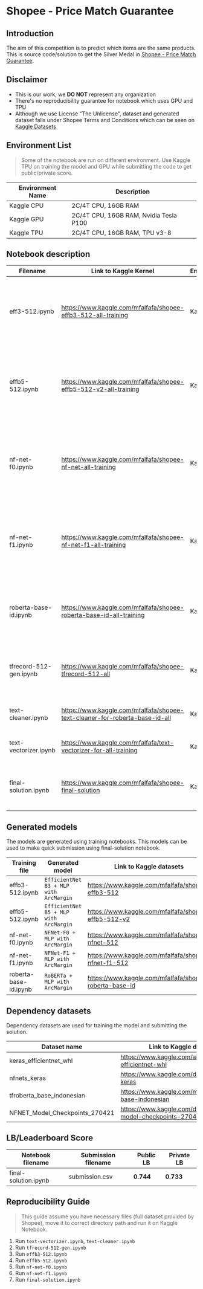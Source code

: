 # Shopee - Price Match Guarantee 

## Introduction

The aim of this competition is to predict which items are the same products. This is source code/solution to get the Silver Medal in [Shopee - Price Match Guarantee](https://www.kaggle.com/c/shopee-product-matching/). 


## Disclaimer

* This is our work, we **DO NOT** represent any organization
* There's no reproducibility guarantee for notebook which uses GPU and TPU
* Although we use License "The Unlicense", dataset and generated dataset falls under Shopee Terms and Conditions which can be seen on [Kaggle Datasets](https://www.kaggle.com/c/shopee-product-matching/data)


## Environment List

> Some of the notebook are run on different environment. Use Kaggle TPU on training the model and GPU while submitting the code to get public/private score.

| Environment Name | Description                            |
| ---------------- | -------------------------------------- |
| Kaggle CPU       | 2C/4T CPU, 16GB RAM                    |
| Kaggle GPU       | 2C/4T CPU, 16GB RAM, Nvidia Tesla P100 |
| Kaggle TPU       | 2C/4T CPU, 16GB RAM, TPU v3-8          |


## Notebook description

| Filename           | Link to Kaggle Kernel                                                                      | Environment | Description                                                                                             |
| ------------------ | ------------------------------------------------------------------------------------------ | ----------- | ------------------------------------------------------------------------------------------------------- |
| eff3-512.ipynb      | https://www.kaggle.com/mfalfafa/shopee-effb3-512-all-training         | Kaggle TPU  | Create multimodal model with EfficientNet B3 pretrained model and image size 512x512 pixel                                                                 |
| effb5-512.ipynb      | https://www.kaggle.com/mfalfafa/shopee-effb5-512-v2-all-training         | Kaggle TPU  | Create multimodal model with EfficientNet B5 pretrained model using image size 512x512 pixel with MLP                                                             |
| nf-net-f0.ipynb      | https://www.kaggle.com/mfalfafa/shopee-nf-net-all-training         | Kaggle TPU  | Create multimodal model with NFNet-F0 pretrained model using image size 512x512 pixel with MLP                                                             |
| nf-net-f1.ipynb      | https://www.kaggle.com/mfalfafa/shopee-nf-net-f1-all-training  | Kaggle TPU  | Create multimodal model with NFNet-F1 pretrained model using image size 512x512 pixel with MLP                                                            |
| roberta-base-id.ipynb      | https://www.kaggle.com/mfalfafa/shopee-roberta-base-id-all-training  | Kaggle TPU  | Create multimodal model with RoBERTa-Base-Id pretrained model with MLP                                                            |
| tfrecord-512-gen.ipynb      | https://www.kaggle.com/mfalfafa/shopee-tfrecord-512-all         | Kaggle CPU  | Generate TFRecord with image size 512x512 pixel for training Images                                                                              |
| text-cleaner.ipynb      | https://www.kaggle.com/mfalfafa/shopee-text-cleaner-for-roberta-base-id-all         | Kaggle CPU  | Text preprocessing for BERT model                                                                              |
| text-vectorizer.ipynb      | https://www.kaggle.com/mfalfafa/text-vectorizer-for-all-training         | Kaggle CPU  | Generate vectorized text for MLP model                                                                              |
| final-solution.ipynb      | https://www.kaggle.com/mfalfafa/shopee-final-solution         | Kaggle GPU  | Final solution for product predictions. This notebook used for submission                                                                              |


## Generated models

The models are generated using training notebooks. This models can be used to make quick submission using final-solution notebook.

| Training file         | Generated model                | Link to Kaggle datasets                                                     |
| ------------------ | ----------------------------- | --------------------------------------------------------------------------- |
| effb3-512.ipynb             | `EfficientNet B3 + MLP with ArcMargin`      | https://www.kaggle.com/mfalfafa/shopee-effb3-512 |
| effb5-512.ipynb      | `EfficientNet B5 + MLP with ArcMargin`          | https://www.kaggle.com/mfalfafa/shopee-effb5-512-v2                                  |
| nf-net-f0.ipynb      | `NFNet-F0 + MLP with ArcMargin`          | https://www.kaggle.com/mfalfafa/shopee-nfnet-512                                  |
| nf-net-f1.ipynb      | `NFNet-F1 + MLP with ArcMargin`          | https://www.kaggle.com/mfalfafa/shopee-nfnet-f1-512                                  |
| roberta-base-id.ipynb      | `RoBERTa + MLP with ArcMargin`          | https://www.kaggle.com/mfalfafa/shopee-roberta-base-id                                  |


## Dependency datasets

Dependency datasets are used for training the model and submitting the solution.

| Dataset name         | Link to Kaggle datasets                                                     |
| ------------------ | ----------------------------- |
| keras_efficientnet_whl      | https://www.kaggle.com/alanchn31/keras-efficientnet-whl   |
| nfnets_keras    | https://www.kaggle.com/dsofen/nfnets-keras |
| tfroberta_base_indonesian    | https://www.kaggle.com/mfalfafa/tfroberta-base-indonesian |
| NFNET_Model_Checkpoints_270421    | https://www.kaggle.com/dsofen/nfnet-model-checkpoints-270421 |


## LB/Leaderboard Score

| Notebook filename | Submission filename    | Public LB   | Private LB  |
| ----------------- | ---------------------- | ----------- | ----------- |
| final-solution.ipynb   | submission.csv         | **0.744** | **0.733** |


## Reproducibility Guide

> This guide assume you have necessary files (full dataset provided by Shopee), move it to correct directory path and run it on Kaggle Notebook.

1. Run `text-vectorizer.ipynb`, `text-cleaner.ipynb`
2. Run `tfrecord-512-gen.ipynb`
3. Run `effb3-512.ipynb`
4. Run `effb5-512.ipynb`
5. Run `nf-net-f0.ipynb`
6. Run `nf-net-f1.ipynb`
7. Run `final-solution.ipynb`
